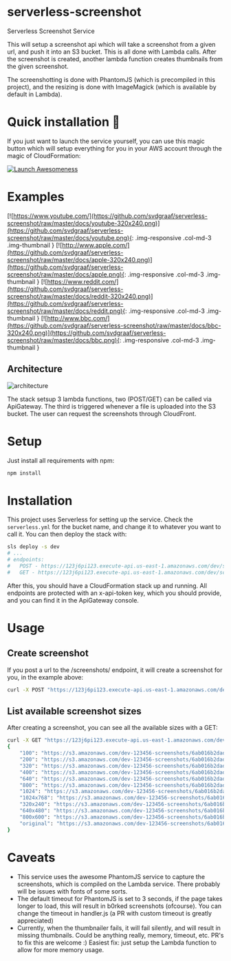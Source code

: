 # serverless-screenshot
Serverless Screenshot Service

This will setup a screenshot api which will take a screenshot from a given url, and push it into an S3 bucket. This is all done with Lambda calls. After the screenshot is created, another lambda function creates thumbnails from the given screenshot.

The screenshotting is done with PhantomJS (which is precompiled in this project), and the resizing is done with ImageMagick (which is available by default in Lambda).

Quick installation 🚀
====================
If you just want to launch the service yourself, you can use this magic button which will setup everything for you in your AWS account through the magic of CloudFormation:

[![Launch Awesomeness](https://s3.amazonaws.com/cloudformation-examples/cloudformation-launch-stack.png)](https://console.aws.amazon.com/cloudformation/home?region=eu-west-1#/stacks/new?stackName=serverless-screenshot-service&templateURL=https://s3-eu-west-1.amazonaws.com/serverless-screenshots-service/2016-09-23T12%3A50%3A03/template.yml)

# Examples
[![https://www.youtube.com/](https://github.com/svdgraaf/serverless-screenshot/raw/master/docs/youtube-320x240.png)](https://github.com/svdgraaf/serverless-screenshot/raw/master/docs/youtube.png){: .img-responsive .col-md-3 .img-thumbnail }
[![http://www.apple.com/](https://github.com/svdgraaf/serverless-screenshot/raw/master/docs/apple-320x240.png)](https://github.com/svdgraaf/serverless-screenshot/raw/master/docs/apple.png){: .img-responsive .col-md-3 .img-thumbnail }
[![https://www.reddit.com/](https://github.com/svdgraaf/serverless-screenshot/raw/master/docs/reddit-320x240.png)](https://github.com/svdgraaf/serverless-screenshot/raw/master/docs/reddit.png){: .img-responsive .col-md-3 .img-thumbnail }
[![http://www.bbc.com/](https://github.com/svdgraaf/serverless-screenshot/raw/master/docs/bbc-320x240.png)](https://github.com/svdgraaf/serverless-screenshot/raw/master/docs/bbc.png){: .img-responsive .col-md-3 .img-thumbnail }

## Architecture
![architecture](https://github.com/svdgraaf/serverless-screenshot/blob/master/docs/architecture.png?raw=true)

The stack setsup 3 lambda functions, two (POST/GET) can be called via ApiGateway. The third is triggered whenever a file is uploaded into the S3 bucket. The user can request the screenshots through CloudFront.

# Setup
Just install all requirements with npm:

```bash
npm install
```

# Installation
This project uses Serverless for setting up the service. Check the `serverless.yml` for the bucket name, and change it to whatever you want to call it. You can then deploy the stack with:

```bash
sls deploy -s dev
# ...
# endpoints:
#   POST - https://123j6pi123.execute-api.us-east-1.amazonaws.com/dev/screenshots
#   GET - https://123j6pi123.execute-api.us-east-1.amazonaws.com/dev/screenshots
```

After this, you should have a CloudFormation stack up and running. All endpoints are protected with an x-api-token key, which you should provide, and you can find it in the ApiGateway console.

# Usage

## Create screenshot
If you post a url to the /screenshots/ endpoint, it will create a screenshot for you, in the example above:

```bash
curl -X POST "https://123j6pi123.execute-api.us-east-1.amazonaws.com/dev/screenshots?url=http://google.com/" -H "x-api-key: [your-api-key]"
```

## List available screenshot sizes
After creating a screenshot, you can see all the available sizes with a GET:
```bash
curl -X GET "https://123j6pi123.execute-api.us-east-1.amazonaws.com/dev/screenshots?url=http://google.com/" -H "x-api-key: [your-api-key]"
{
	"100": "https://s3.amazonaws.com/dev-123456-screenshots/6ab016b2dad7ba49a992ba0213a91cf8/100.png",
	"200": "https://s3.amazonaws.com/dev-123456-screenshots/6ab016b2dad7ba49a992ba0213a91cf8/200.png",
	"320": "https://s3.amazonaws.com/dev-123456-screenshots/6ab016b2dad7ba49a992ba0213a91cf8/320.png",
	"400": "https://s3.amazonaws.com/dev-123456-screenshots/6ab016b2dad7ba49a992ba0213a91cf8/400.png",
	"640": "https://s3.amazonaws.com/dev-123456-screenshots/6ab016b2dad7ba49a992ba0213a91cf8/640.png",
	"800": "https://s3.amazonaws.com/dev-123456-screenshots/6ab016b2dad7ba49a992ba0213a91cf8/800.png",
	"1024": "https://s3.amazonaws.com/dev-123456-screenshots/6ab016b2dad7ba49a992ba0213a91cf8/1024.png",
	"1024x768": "https://s3.amazonaws.com/dev-123456-screenshots/6ab016b2dad7ba49a992ba0213a91cf8/1024x768.png",
	"320x240": "https://s3.amazonaws.com/dev-123456-screenshots/6ab016b2dad7ba49a992ba0213a91cf8/320x240.png",
	"640x480": "https://s3.amazonaws.com/dev-123456-screenshots/6ab016b2dad7ba49a992ba0213a91cf8/640x480.png",
	"800x600": "https://s3.amazonaws.com/dev-123456-screenshots/6ab016b2dad7ba49a992ba0213a91cf8/800x600.png",
	"original": "https://s3.amazonaws.com/dev-123456-screenshots/6ab016b2dad7ba49a992ba0213a91cf8/original.png"
}
```

# Caveats
* This service uses the awesome PhantomJS service to capture the screenshots, which is compiled on the Lambda service. There probably will be issues with fonts of some sorts.
* The default timeout for PhantomJS is set to 3 seconds, if the page takes longer to load, this will result in b0rked screenshots (ofcourse). You can change the timeout in handler.js (a PR with custom timeout is greatly appreciated)
* Currently, when the thumbnailer fails, it will fail silently, and will result in missing thumbnails. Could be anything really, memory, timeout, etc. PR's to fix this are welcome :) Easiest fix: just setup the Lambda function to allow for more memory usage.
